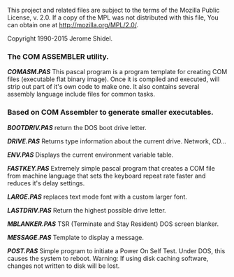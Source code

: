 This project and related files are subject to the terms of the Mozilla Public License, 
v. 2.0. If a copy of the MPL was not distributed with this file, You can obtain one at 
http://mozilla.org/MPL/2.0/.

Copyright 1990-2015 Jerome Shidel.

### The COM ASSEMBLER utility.

**_COMASM.PAS_** This pascal program is a program template for creating COM files (executable flat binary
image). Once it is compiled and executed, will strip out part of it's own code to make
one. It also contains several assembly language include files for common tasks.

### Based on COM Assembler to generate smaller executables.

**_BOOTDRIV.PAS_** return the DOS boot drive letter.

**_DRIVE.PAS_** Returns type information about the current drive. Network, CD...

**_ENV.PAS_** Displays the current environment variable table.

**_FASTKEY.PAS_** Extremely simple pascal program that creates a COM file from machine language
that sets the keyboard repeat rate faster and reduces it's delay settings.

**_LARGE.PAS_** replaces text mode font with a custom larger font.

**_LASTDRIV.PAS_** Return the highest possible drive letter. 

**_MBLANKER.PAS_** TSR (Terminate and Stay Resident) DOS screen blanker.

**_MESSAGE.PAS_** Template to display a message. 

**_POST.PAS_** Simple program to initiate a Power On Self Test. Under DOS, this causes the 
system to reboot. Warning: If using disk caching software, changes not written to disk
will be lost.
